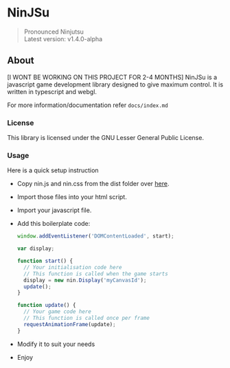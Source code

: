 # NinJSu

> Pronounced Ninjutsu\
> Latest version: v1.4.0-alpha

## About

[I WONT BE WORKING ON THIS PROJECT FOR 2-4 MONTHS]
NinJSu is a javascript game development library designed to give maximum control.
It is written in typescript and webgl.

For more information/documentation refer `docs/index.md`

### License

This library is licensed under the GNU Lesser General Public License.

### Usage

Here is a quick setup instruction

- Copy nin.js and nin.css from the dist folder over [here](https://github.com/dragsbruh/ninjsu/).
- Import those files into your html script.
- Import your javascript file.
- Add this boilerplate code:

  ```javascript
  window.addEventListener('DOMContentLoaded', start);
  
  var display;

  function start() {
    // Your initialisation code here
    // This function is called when the game starts
    display = new nin.Display('myCanvasId');
    update();
  }

  function update() {
    // Your game code here
    // This function is called once per frame
    requestAnimationFrame(update);
  }
  ```

- Modify it to suit your needs
- Enjoy
